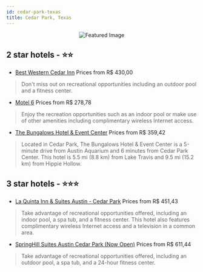 ```yaml
---
id: cedar-park-texas
title: Cedar Park, Texas
---
```


<center><img src="https://i.travelapi.com/hotels/4000000/3040000/3039600/3039514/59d801df_z.jpg" alt="Featured Image" /></center>


##  2 star hotels - ⭐️⭐️

-    [Best Western Cedar Inn](https://us.hurb.com/hotels/cedar-park/best-western-cedar-inn-JNP-JP267918?cmp=18055) Prices from R$ 430,00
   > Don't miss out on recreational opportunities including an outdoor pool and a fitness center.
-    [Motel 6](https://us.hurb.com/hotels/cedar-park/motel-6-JNP-JP510944?cmp=18055) Prices from R$ 278,78
   > Enjoy the recreation opportunities such as an indoor pool or make use of other amenities including complimentary wireless Internet access.
-    [The Bungalows Hotel & Event Center](https://us.hurb.com/hotels/cedar-park/the-bungalows-hotel-event-center-JNP-JP916865?cmp=18055) Prices from R$ 359,42
   > Located in Cedar Park, The Bungalows Hotel & Event Center is a 5-minute drive from Austin Aquarium and 6 minutes from Cedar Park Center. This hotel is 5.5 mi (8.8 km) from Lake Travis and 9.5 mi (15.2 km) from Hippie Hollow.

##  3 star hotels - ⭐️⭐️⭐️

-    [La Quinta Inn & Suites Austin - Cedar Park](https://us.hurb.com/hotels/cedar-park/la-quinta-inn-suites-austin-cedar-park-JNP-JP096334?cmp=18055) Prices from R$ 451,43
   > Take advantage of recreational opportunities offered, including an indoor pool, a spa tub, and a fitness center. This hotel also features complimentary wireless Internet access and a television in a common area.
-    [SpringHill Suites Austin Cedar Park (Now Open)](https://us.hurb.com/hotels/cedar-park/springhill-suites-austin-cedar-park-now-open-JNP-JP00650J?cmp=18055) Prices from R$ 611,44
   > Take advantage of recreational opportunities offered, including an outdoor pool, a spa tub, and a 24-hour fitness center.
